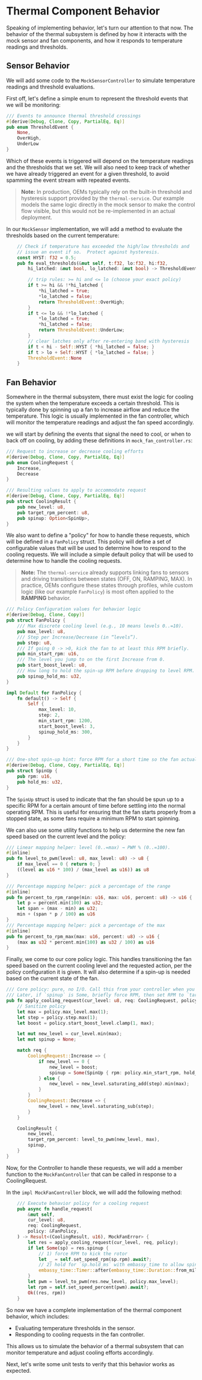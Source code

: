 # Thermal Component Behavior
Speaking of implementing behavior, let's turn our attention to that now. The behavior of the thermal subsystem is defined by how it interacts with the mock sensor and fan components, and how it responds to temperature readings and thresholds.

## Sensor Behavior
We will add some code to the `MockSensorController` to simulate temperature readings and threshold evaluations.

First off, let's define a simple enum to represent the threshold events that we will be monitoring:
```rust
/// Events to announce thermal threshold crossings
#[derive(Debug, Clone, Copy, PartialEq, Eq)]
pub enum ThresholdEvent {
    None,
    OverHigh,
    UnderLow
}
```
Which of these events is triggered will depend on the temperature readings and the thresholds that we set.
We will also need to keep track of whether we have already triggered an event for a given threshold, to avoid spamming the event stream with repeated events.

> **Note:** In production, OEMs typically rely on the built-in threshold and hysteresis support provided by the `thermal-service`. Our example models the same logic directly in the mock sensor to make the control flow visible, but this would not be re-implemented in an actual deployment.


In our `MockSensor` implementation, we will add a method to evaluate the thresholds based on the current temperature:
```rust
    // Check if temperature has exceeded the high/low thresholds and 
    // issue an event if so.  Protect against hysteresis.
    const HYST: f32 = 0.5;
    pub fn eval_thresholds(&mut self, t:f32, lo:f32, hi:f32,
        hi_latched: &mut bool, lo_latched: &mut bool) -> ThresholdEvent {

        // trip rules: >= hi and <= lo (choose your exact policy)
        if t >= hi && !*hi_latched {
            *hi_latched = true;
            *lo_latched = false;
            return ThresholdEvent::OverHigh;
        }
        if t <= lo && !*lo_latched {
            *lo_latched = true;
            *hi_latched = false;
            return ThresholdEvent::UnderLow;
        }
        // clear latches only after re-entering band with hysteresis
        if t < hi - Self::HYST { *hi_latched = false; }
        if t > lo + Self::HYST { *lo_latched = false; }
        ThresholdEvent::None            
    }
```

## Fan Behavior
Somewhere in the thermal subsystem, there must exist the logic for cooling the system when the temperature exceeds a certain threshold. This is typically done by spinning up a fan to increase airflow and reduce the temperature. This logic is usually implemented in the fan controller, which will monitor the temperature readings and adjust the fan speed accordingly.

we will start by defining the events that signal the need to cool, or when to back off on cooling, by adding these definitions in `mock_fan_controller.rs`:

```rust
/// Request to increase or decrease cooling efforts
#[derive(Debug, Clone, Copy, PartialEq, Eq)]
pub enum CoolingRequest { 
    Increase, 
    Decrease 
}

/// Resulting values to apply to accommodate request
#[derive(Debug, Clone, Copy, PartialEq, Eq)]
pub struct CoolingResult {
    pub new_level: u8,
    pub target_rpm_percent: u8,
    pub spinup: Option<SpinUp>,
}
```
We also want to define a "policy" for how to handle these requests, which will be defined in a `FanPolicy` struct. This policy will define a set of configurable values that will be used to determine how to respond to the cooling requests. We will include a simple default policy that will be used to determine how to handle the cooling requests.

> **Note:** The `thermal-service` already supports linking fans to sensors and driving transitions between states (OFF, ON, RAMPING, MAX). In practice, OEMs configure these states through profiles, while custom logic (like our example `FanPolicy`) is most often applied to the **RAMPING** behavior.


```rust
/// Policy Configuration values for behavior logic
#[derive(Debug, Clone, Copy)]
pub struct FanPolicy {
    /// Max discrete cooling level (e.g., 10 means levels 0..=10).
    pub max_level: u8,
    /// Step per Increase/Decrease (in “levels”).
    pub step: u8,
    /// If going 0 -> >0, kick the fan to at least this RPM briefly.
    pub min_start_rpm: u16,
    /// The level you jump to on the first Increase from 0.
    pub start_boost_level: u8,
    /// How long to hold the spin-up RPM before dropping to level RPM.
    pub spinup_hold_ms: u32,
}

impl Default for FanPolicy {
    fn default() -> Self {
        Self {
            max_level: 10,
            step: 2,
            min_start_rpm: 1200,
            start_boost_level: 3,
            spinup_hold_ms: 300,
        }
    }
}

/// One-shot spin-up hint: force RPM for a short time so the fan actually starts.
#[derive(Debug, Clone, Copy, PartialEq, Eq)]
pub struct SpinUp {
    pub rpm: u16,
    pub hold_ms: u32,
}
```
The `SpinUp` struct is used to indicate that the fan should be spun up to a specific RPM for a certain amount of time before settling into the normal operating RPM. This is useful for ensuring that the fan starts properly from a stopped state, as some fans require a minimum RPM to start spinning.

We can also use some utility functions to help us determine the new fan speed based on the current level and the policy:
```rust
/// Linear mapping helper: level (0..=max) → PWM % (0..=100).
#[inline]
pub fn level_to_pwm(level: u8, max_level: u8) -> u8 {
    if max_level == 0 { return 0; }
    ((level as u16 * 100) / (max_level as u16)) as u8
}

/// Percentage mapping helper: pick a percentage of the range
#[inline]
pub fn percent_to_rpm_range(min: u16, max: u16, percent: u8) -> u16 {
    let p = percent.min(100) as u32;
    let span = (max - min) as u32;
    min + (span * p / 100) as u16
}
/// Percentage mapping helper: pick a percentage of the max
#[inline]
pub fn percent_to_rpm_max(max: u16, percent: u8) -> u16 {
    (max as u32 * percent.min(100) as u32 / 100) as u16
}
```
Finally, we come to our core policy logic.  This handles transitioning the fan speed based on the current cooling level and the requested action, per the policy configuration it is given. It will also determine if a spin-up is needed based on the current state of the fan.

```rust
/// Core policy: pure, no I/O. Call this from your controller when you receive a cooling request.
/// Later, if `spinup` is Some, briefly force RPM, then set RPM to `target_rpm_percent`.
pub fn apply_cooling_request(cur_level: u8, req: CoolingRequest, policy: &FanPolicy) -> CoolingResult {
    // Sanitize policy
    let max = policy.max_level.max(1);
    let step = policy.step.max(1);
    let boost = policy.start_boost_level.clamp(1, max);

    let mut new_level = cur_level.min(max);
    let mut spinup = None;

    match req {
        CoolingRequest::Increase => {
            if new_level == 0 {
                new_level = boost;
                spinup = Some(SpinUp { rpm: policy.min_start_rpm, hold_ms: policy.spinup_hold_ms });
            } else {
                new_level = new_level.saturating_add(step).min(max);
            }
        }
        CoolingRequest::Decrease => {
            new_level = new_level.saturating_sub(step);
        }
    }

    CoolingResult {
        new_level,
        target_rpm_percent: level_to_pwm(new_level, max),
        spinup,
    }
}
```
Now, for the Controller to handle these requests, we will add a member function to the `MockFanController` that can be called in response to a CoolingRequest.

In the `impl MockFanController` block, we will add the following method:
```rust
    /// Execute behavior policy for a cooling request
    pub async fn handle_request(
        &mut self,
        cur_level: u8,
        req: CoolingRequest,
        policy: &FanPolicy,
    ) -> Result<(CoolingResult, u16), MockFanError> {
        let res = apply_cooling_request(cur_level, req, policy);
        if let Some(sp) = res.spinup {
            // 1) force RPM to kick the rotor
            let _ = self.set_speed_rpm(sp.rpm).await?;
            // 2) hold for `sp.hold_ms` with embassy_time to allow spin up first
            embassy_time::Timer::after(embassy_time::Duration::from_millis(sp.hold_ms as u64)).await;
        }
        let pwm = level_to_pwm(res.new_level, policy.max_level);
        let rpm = self.set_speed_percent(pwm).await?;
        Ok((res, rpm))
    }
```


So now we have a complete implementation of the thermal component behavior, which includes:
- Evaluating temperature thresholds in the sensor.      
- Responding to cooling requests in the fan controller.

This allows us to simulate the behavior of a thermal subsystem that can monitor temperature and adjust cooling efforts accordingly.

Next, let's write some unit tests to verify that this behavior works as expected.